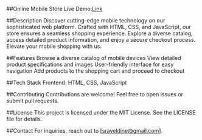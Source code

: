 ##Online Mobile Store
Live Demo:[Link](https://mobile-store-555.netlify.app/)

##Description
Discover cutting-edge mobile technology on our sophisticated web platform. Crafted with HTML, CSS, and JavaScript, our store ensures a seamless shopping experience. Explore a diverse catalog, access detailed product information, and enjoy a secure checkout process. Elevate your mobile shopping with us.

##Features
Browse a diverse catalog of mobile devices
View detailed product specifications and images
User-friendly interface for easy navigation
Add products to the shopping cart and proceed to checkout

##Tech Stack
Frontend: HTML, CSS, JavaScript

##Contributing
Contributions are welcome! Feel free to open issues or submit pull requests.

##License
This project is licensed under the MIT License. See the LICENSE file for details.

##Contact
For inquiries, reach out to [srayeldine@gmail.com].
